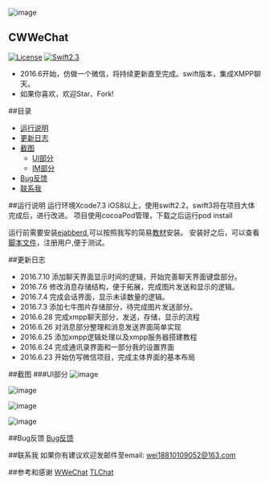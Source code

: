 ![image](https://github.com/wei18810109052/CWWeChat/blob/master/source/Images/CWWeChatIcon.png)
## CWWeChat
[![License](https://img.shields.io/packagist/l/doctrine/orm.svg)](https://github.com/wei18810109052/CWWeChat/blob/master/LICENSE)
[![Swift2.3](https://img.shields.io/badge/Swift-2.2-blue.svg?style=flat)](https://developer.apple.com/swift/)


* 2016.6开始，仿做一个微信，将持续更新直至完成。swift版本，集成XMPP聊天。
* 如果你喜欢，欢迎Star、Fork!

##目录
- [运行说明](#运行说明)
- [更新日志](#更新日志)
- [截图](#GIF)
  - [UI部分](#UI部分)
  - [IM部分](#IM部分)
- [Bug反馈](#Bug反馈)
- [联系我](#联系我) 

##<a id="运行说明"></a>运行说明
运行环境Xcode7.3 iOS8以上，使用swift2.2，swift3将在项目大体完成后，进行改进。
项目使用cocoaPod管理，下载之后运行pod install

运行前需要安装[ejabberd](https://www.process-one.net/en/ejabberd/downloads/),可以按照我写的简易[教材](https://github.com/wei18810109052/CWWeChat/wiki/XMPP%E6%9C%8D%E5%8A%A1%E5%99%A8%E6%90%AD%E5%BB%BA)安装。
安装好之后，可以查看[脚本文件](https://github.com/wei18810109052/CWWeChat/blob/master/scripts/createuser.sh)，注册用户,便于测试。

<!--##<a id="功能说明"></a>功能说明
* 实现XMPP发送文本消息，图片和语音消息。
* 好友列表-->

##<a id="更新日志"></a>更新日志
* 2016.7.10  添加聊天界面显示时间的逻辑，开始完善聊天界面键盘部分。
* 2016.7.6  修改消息存储结构，便于拓展，完成图片发送和显示的逻辑。
* 2016.7.4  完成会话界面，显示未读数量的逻辑。
* 2016.7.3  添加七牛图片存储部分，待完成图片发送部分。
* 2016.6.28 完成xmpp聊天部分，发送，存储，显示的流程
* 2016.6.26 对消息部分整理和消息发送界面简单实现
* 2016.6.25 添加xmpp逻辑处理以及xmpp服务器搭建教程
* 2016.6.24 完成通讯录界面和一部分我的设置界面
* 2016.6.23 开始仿写微信项目，完成主体界面的基本布局

##<a id="GIF"></a>截图
###<a id="UI部分"></a>UI部分
 ![image](https://github.com/wei18810109052/CWWeChat/blob/master/source/Images/Simulator_Message_2.png)

 ![image](https://github.com/wei18810109052/CWWeChat/blob/master/source/Images/Simulator_Address_2.png)
 
 ![image](https://github.com/wei18810109052/CWWeChat/blob/master/source/Images/Simulator_Discover_2.png)
 
 ![image](https://github.com/wei18810109052/CWWeChat/blob/master/source/Images/Simulator_Mine_2.png)

##<a id="Bug反馈"></a>Bug反馈
[Bug反馈](https://github.com/wei18810109052/CWWeChat/issues)

##<a id="联系我"></a>联系我
如果你有建议欢迎发邮件至email: wei18810109052@163.com

##参考和感谢
[WWeChat](https://github.com/Wzxhaha/WWeChat)
[TLChat](https://github.com/tbl00c/TLChat)

